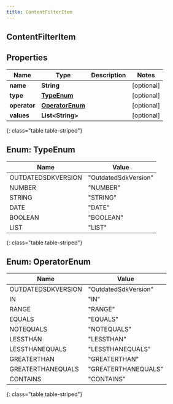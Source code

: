 ```yaml
---
title: ContentFilterItem
---
```

## ContentFilterItem


## Properties

| Name | Type | Description | Notes |
| ------------ | ------------- | ------------- | ------------- |
| **name** | **String** |  |  [optional] |
| **type** | [**TypeEnum**](#TypeEnum) |  |  [optional] |
| **operator** | [**OperatorEnum**](#OperatorEnum) |  |  [optional] |
| **values** | **List&lt;String&gt;** |  |  [optional] |
{: class="table table-striped"}


<a name="TypeEnum"></a>

## Enum: TypeEnum

| Name | Value |
| ---- | ----- |
| OUTDATEDSDKVERSION | &quot;OutdatedSdkVersion&quot; |
| NUMBER | &quot;NUMBER&quot; |
| STRING | &quot;STRING&quot; |
| DATE | &quot;DATE&quot; |
| BOOLEAN | &quot;BOOLEAN&quot; |
| LIST | &quot;LIST&quot; |
{: class="table table-striped"}


<a name="OperatorEnum"></a>

## Enum: OperatorEnum

| Name | Value |
| ---- | ----- |
| OUTDATEDSDKVERSION | &quot;OutdatedSdkVersion&quot; |
| IN | &quot;IN&quot; |
| RANGE | &quot;RANGE&quot; |
| EQUALS | &quot;EQUALS&quot; |
| NOTEQUALS | &quot;NOTEQUALS&quot; |
| LESSTHAN | &quot;LESSTHAN&quot; |
| LESSTHANEQUALS | &quot;LESSTHANEQUALS&quot; |
| GREATERTHAN | &quot;GREATERTHAN&quot; |
| GREATERTHANEQUALS | &quot;GREATERTHANEQUALS&quot; |
| CONTAINS | &quot;CONTAINS&quot; |
{: class="table table-striped"}



